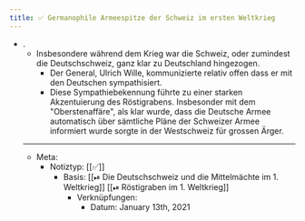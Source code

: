 ```yaml
---
title: ✅ Germanophile Armeespitze der Schweiz im ersten Weltkrieg
---
```


- .
  - Insbesondere während dem Krieg war die Schweiz, oder zumindest die Deutschschweiz, ganz klar zu Deutschland hingezogen.
    - Der General, Ulrich Wille, kommunizierte relativ offen dass er mit den Deutschen sympathisiert.
    - Diese Sympathiebekennung führte zu einer starken Akzentuierung des Röstigrabens. Insbesonder mit dem "Oberstenaffäre", als klar wurde, dass die Deutsche Armee automatisch über sämtliche Pläne der Schweizer Armee informiert wurde sorgte in der Westschweiz für grossen Ärger.
  - ---
  - Meta:
    - Notiztyp: [[✅]]
      - Basis: [[⏯ Die Deutschschweiz und die Mittelmächte im 1. Weltkrieg]] [[⏯ Röstigraben im 1. Weltkrieg]]
        - Verknüpfungen:
          - Datum: January 13th, 2021